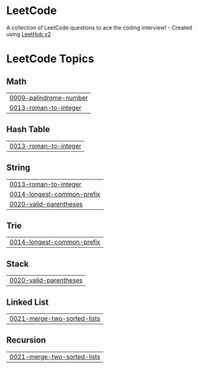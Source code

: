 # LeetCode
A collection of LeetCode questions to ace the coding interview! - Created using [LeetHub v2](https://github.com/arunbhardwaj/LeetHub-2.0)

<!---LeetCode Topics Start-->
# LeetCode Topics
## Math
|  |
| ------- |
| [0009-palindrome-number](https://github.com/KowalczykPatryk/LeetCode/tree/master/0009-palindrome-number) |
| [0013-roman-to-integer](https://github.com/KowalczykPatryk/LeetCode/tree/master/0013-roman-to-integer) |
## Hash Table
|  |
| ------- |
| [0013-roman-to-integer](https://github.com/KowalczykPatryk/LeetCode/tree/master/0013-roman-to-integer) |
## String
|  |
| ------- |
| [0013-roman-to-integer](https://github.com/KowalczykPatryk/LeetCode/tree/master/0013-roman-to-integer) |
| [0014-longest-common-prefix](https://github.com/KowalczykPatryk/LeetCode/tree/master/0014-longest-common-prefix) |
| [0020-valid-parentheses](https://github.com/KowalczykPatryk/LeetCode/tree/master/0020-valid-parentheses) |
## Trie
|  |
| ------- |
| [0014-longest-common-prefix](https://github.com/KowalczykPatryk/LeetCode/tree/master/0014-longest-common-prefix) |
## Stack
|  |
| ------- |
| [0020-valid-parentheses](https://github.com/KowalczykPatryk/LeetCode/tree/master/0020-valid-parentheses) |
## Linked List
|  |
| ------- |
| [0021-merge-two-sorted-lists](https://github.com/KowalczykPatryk/LeetCode/tree/master/0021-merge-two-sorted-lists) |
## Recursion
|  |
| ------- |
| [0021-merge-two-sorted-lists](https://github.com/KowalczykPatryk/LeetCode/tree/master/0021-merge-two-sorted-lists) |
<!---LeetCode Topics End-->